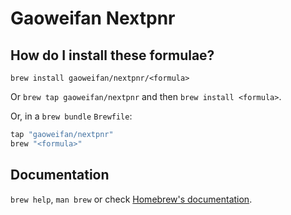 # Gaoweifan Nextpnr

## How do I install these formulae?

`brew install gaoweifan/nextpnr/<formula>`

Or `brew tap gaoweifan/nextpnr` and then `brew install <formula>`.

Or, in a `brew bundle` `Brewfile`:

```ruby
tap "gaoweifan/nextpnr"
brew "<formula>"
```

## Documentation

`brew help`, `man brew` or check [Homebrew's documentation](https://docs.brew.sh).
